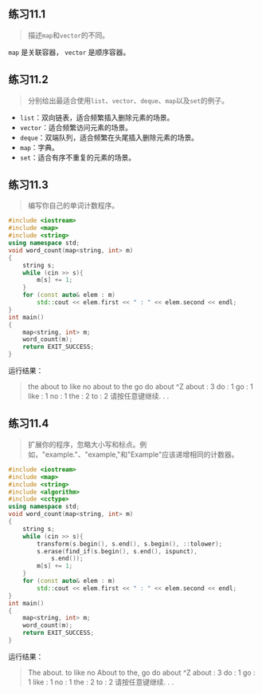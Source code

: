 ## 练习11.1

> 描述`map`和`vector`的不同。

`map` 是关联容器， `vector` 是顺序容器。



## 练习11.2

> 分别给出最适合使用`list`、`vector`、`deque`、`map`以及`set`的例子。

* `list`：双向链表，适合频繁插入删除元素的场景。
* `vector`：适合频繁访问元素的场景。
* `deque`：双端队列，适合频繁在头尾插入删除元素的场景。
* `map`：字典。
* `set`：适合有序不重复的元素的场景。



## 练习11.3

> 编写你自己的单词计数程序。

```C++
#include <iostream>
#include <map>
#include <string>
using namespace std;
void word_count(map<string, int> m)
{
    string s;
    while (cin >> s){
        m[s] += 1;
    }
    for (const auto& elem : m)
        std::cout << elem.first << " : " << elem.second << endl;
}
int main()
{
    map<string, int> m;
    word_count(m);
    return EXIT_SUCCESS;
}
```

运行结果：

> the about to like no about to the go do about
> ^Z
> about : 3
> do : 1
> go : 1
> like : 1
> no : 1
> the : 2
> to : 2
> 请按任意键继续. . .

## 练习11.4

> 扩展你的程序，忽略大小写和标点。例如，"example."、"example,"和"Example"应该递增相同的计数器。

```C++
#include <iostream>
#include <map>
#include <string>
#include <algorithm>
#include <cctype>
using namespace std;
void word_count(map<string, int> m)
{
    string s;
    while (cin >> s){
        transform(s.begin(), s.end(), s.begin(), ::tolower);
        s.erase(find_if(s.begin(), s.end(), ispunct),
            s.end());
        m[s] += 1;
    }
    for (const auto& elem : m)
        std::cout << elem.first << " : " << elem.second << endl;
}
int main()
{
    map<string, int> m;
    word_count(m);
    return EXIT_SUCCESS;
}
```

运行结果：

> The about. to like no About to the, go do about
> ^Z
> about : 3
> do : 1
> go : 1
> like : 1
> no : 1
> the : 2
> to : 2
> 请按任意键继续. . .